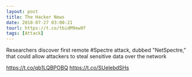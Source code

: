 ```yaml
---
layout: post
title: The Hacker News
date: 2018-07-27 03:00:21
tourl: https://t.co/tbidM9ew0f
tags: [Attack]
---
```

Researchers discover first remote #Spectre attack, dubbed "NetSpectre," that could allow attackers to steal sensitive data over the network

https://t.co/qb1LQBPOBQ https://t.co/SUelebdSHs